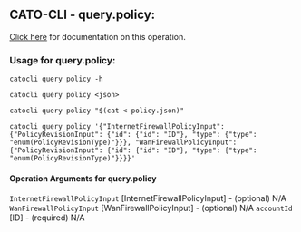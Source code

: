 
## CATO-CLI - query.policy:
[Click here](https://api.catonetworks.com/documentation/#query-policy) for documentation on this operation.

### Usage for query.policy:

`catocli query policy -h`

`catocli query policy <json>`

`catocli query policy "$(cat < policy.json)"`

`catocli query policy '{"InternetFirewallPolicyInput": {"PolicyRevisionInput": {"id": {"id": "ID"}, "type": {"type": "enum(PolicyRevisionType)"}}}, "WanFirewallPolicyInput": {"PolicyRevisionInput": {"id": {"id": "ID"}, "type": {"type": "enum(PolicyRevisionType)"}}}}'`

#### Operation Arguments for query.policy ####
`InternetFirewallPolicyInput` [InternetFirewallPolicyInput] - (optional) N/A 
`WanFirewallPolicyInput` [WanFirewallPolicyInput] - (optional) N/A 
`accountId` [ID] - (required) N/A 
